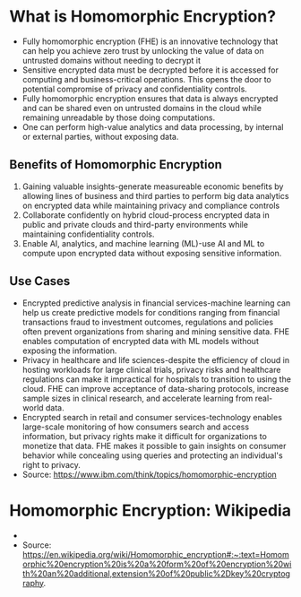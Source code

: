 # What is Homomorphic Encryption?
* Fully homomorphic encryption (FHE) is an innovative technology that can help you achieve zero trust by unlocking the value of data on untrusted domains without needing to decrypt it
* Sensitive encrypted data must be decrypted before it is accessed for computing and business-critical operations. This opens the door to potential compromise of privacy and confidentiality controls.
* Fully homomorphic encryption ensures that data is always encrypted and can be shared even on untrusted domains in the cloud while remaining unreadable by those doing computations.
* One can perform high-value analytics and data processing, by internal or external parties, without exposing data.
## Benefits of Homomorphic Encryption
1. Gaining valuable insights-generate measureable economic benefits by allowing lines of business and third parties to perform big data analytics on encrypted data while maintaining privacy and compliance controls
2. Collaborate confidently on hybrid cloud-process encrypted data in public and private clouds and third-party environments while maintaining confidentiality controls.
3. Enable AI, analytics, and machine learning (ML)-use AI and ML to compute upon encrypted data without exposing sensitive information.
## Use Cases
* Encrypted predictive analysis in financial services-machine learning can help us create predictive models for conditions ranging from financial transactions fraud to investment outcomes, regulations and policies often prevent organizations from sharing and mining sensitive data. FHE enables computation of encrypted data with ML models without exposing the information.
* Privacy in healthcare and life sciences-despite the efficiency of cloud in hosting workloads for large clinical trials, privacy risks and healthcare regulations can make it impractical for hospitals to transition to using the cloud. FHE can improve acceptance of data-sharing protocols, increase sample sizes in clinical research, and accelerate learning from real-world data.
* Encrypted search in retail and consumer services-technology enables large-scale monitoring of how consumers search and access information, but privacy rights make it difficult for organizations to monetize that data. FHE makes it possible to gain insights on consumer behavior while concealing using queries and protecting an individual's right to privacy.
* Source: https://www.ibm.com/think/topics/homomorphic-encryption
# Homomorphic Encryption: Wikipedia
* 
* Source: https://en.wikipedia.org/wiki/Homomorphic_encryption#:~:text=Homomorphic%20encryption%20is%20a%20form%20of%20encryption%20with%20an%20additional,extension%20of%20public%2Dkey%20cryptography.

